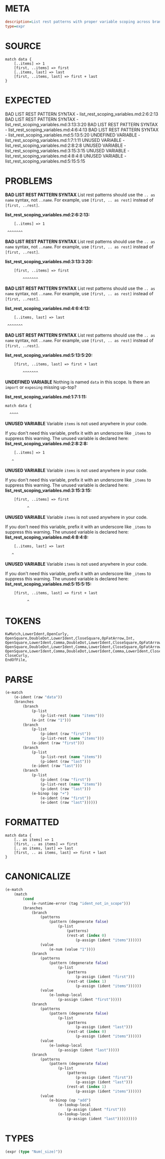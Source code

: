 # META
~~~ini
description=List rest patterns with proper variable scoping across branches
type=expr
~~~
# SOURCE
~~~roc
match data {
    [..items] => 1
    [first, ..items] => first
    [..items, last] => last
    [first, ..items, last] => first + last
}
~~~
# EXPECTED
BAD LIST REST PATTERN SYNTAX - list_rest_scoping_variables.md:2:6:2:13
BAD LIST REST PATTERN SYNTAX - list_rest_scoping_variables.md:3:13:3:20
BAD LIST REST PATTERN SYNTAX - list_rest_scoping_variables.md:4:6:4:13
BAD LIST REST PATTERN SYNTAX - list_rest_scoping_variables.md:5:13:5:20
UNDEFINED VARIABLE - list_rest_scoping_variables.md:1:7:1:11
UNUSED VARIABLE - list_rest_scoping_variables.md:2:8:2:8
UNUSED VARIABLE - list_rest_scoping_variables.md:3:15:3:15
UNUSED VARIABLE - list_rest_scoping_variables.md:4:8:4:8
UNUSED VARIABLE - list_rest_scoping_variables.md:5:15:5:15
# PROBLEMS
**BAD LIST REST PATTERN SYNTAX**
List rest patterns should use the `.. as name` syntax, not `..name`.
For example, use `[first, .. as rest]` instead of `[first, ..rest]`.

**list_rest_scoping_variables.md:2:6:2:13:**
```roc
    [..items] => 1
```
     ^^^^^^^


**BAD LIST REST PATTERN SYNTAX**
List rest patterns should use the `.. as name` syntax, not `..name`.
For example, use `[first, .. as rest]` instead of `[first, ..rest]`.

**list_rest_scoping_variables.md:3:13:3:20:**
```roc
    [first, ..items] => first
```
            ^^^^^^^


**BAD LIST REST PATTERN SYNTAX**
List rest patterns should use the `.. as name` syntax, not `..name`.
For example, use `[first, .. as rest]` instead of `[first, ..rest]`.

**list_rest_scoping_variables.md:4:6:4:13:**
```roc
    [..items, last] => last
```
     ^^^^^^^


**BAD LIST REST PATTERN SYNTAX**
List rest patterns should use the `.. as name` syntax, not `..name`.
For example, use `[first, .. as rest]` instead of `[first, ..rest]`.

**list_rest_scoping_variables.md:5:13:5:20:**
```roc
    [first, ..items, last] => first + last
```
            ^^^^^^^


**UNDEFINED VARIABLE**
Nothing is named `data` in this scope.
Is there an `import` or `exposing` missing up-top?

**list_rest_scoping_variables.md:1:7:1:11:**
```roc
match data {
```
      ^^^^


**UNUSED VARIABLE**
Variable `items` is not used anywhere in your code.

If you don't need this variable, prefix it with an underscore like `_items` to suppress this warning.
The unused variable is declared here:
**list_rest_scoping_variables.md:2:8:2:8:**
```roc
    [..items] => 1
```
       ^


**UNUSED VARIABLE**
Variable `items` is not used anywhere in your code.

If you don't need this variable, prefix it with an underscore like `_items` to suppress this warning.
The unused variable is declared here:
**list_rest_scoping_variables.md:3:15:3:15:**
```roc
    [first, ..items] => first
```
              ^


**UNUSED VARIABLE**
Variable `items` is not used anywhere in your code.

If you don't need this variable, prefix it with an underscore like `_items` to suppress this warning.
The unused variable is declared here:
**list_rest_scoping_variables.md:4:8:4:8:**
```roc
    [..items, last] => last
```
       ^


**UNUSED VARIABLE**
Variable `items` is not used anywhere in your code.

If you don't need this variable, prefix it with an underscore like `_items` to suppress this warning.
The unused variable is declared here:
**list_rest_scoping_variables.md:5:15:5:15:**
```roc
    [first, ..items, last] => first + last
```
              ^


# TOKENS
~~~zig
KwMatch,LowerIdent,OpenCurly,
OpenSquare,DoubleDot,LowerIdent,CloseSquare,OpFatArrow,Int,
OpenSquare,LowerIdent,Comma,DoubleDot,LowerIdent,CloseSquare,OpFatArrow,LowerIdent,
OpenSquare,DoubleDot,LowerIdent,Comma,LowerIdent,CloseSquare,OpFatArrow,LowerIdent,
OpenSquare,LowerIdent,Comma,DoubleDot,LowerIdent,Comma,LowerIdent,CloseSquare,OpFatArrow,LowerIdent,OpPlus,LowerIdent,
CloseCurly,
EndOfFile,
~~~
# PARSE
~~~clojure
(e-match
	(e-ident (raw "data"))
	(branches
		(branch
			(p-list
				(p-list-rest (name "items")))
			(e-int (raw "1")))
		(branch
			(p-list
				(p-ident (raw "first"))
				(p-list-rest (name "items")))
			(e-ident (raw "first")))
		(branch
			(p-list
				(p-list-rest (name "items"))
				(p-ident (raw "last")))
			(e-ident (raw "last")))
		(branch
			(p-list
				(p-ident (raw "first"))
				(p-list-rest (name "items"))
				(p-ident (raw "last")))
			(e-binop (op "+")
				(e-ident (raw "first"))
				(e-ident (raw "last"))))))
~~~
# FORMATTED
~~~roc
match data {
	[.. as items] => 1
	[first, .. as items] => first
	[.. as items, last] => last
	[first, .. as items, last] => first + last
}
~~~
# CANONICALIZE
~~~clojure
(e-match
	(match
		(cond
			(e-runtime-error (tag "ident_not_in_scope")))
		(branches
			(branch
				(patterns
					(pattern (degenerate false)
						(p-list
							(patterns)
							(rest-at (index 0)
								(p-assign (ident "items"))))))
				(value
					(e-num (value "1"))))
			(branch
				(patterns
					(pattern (degenerate false)
						(p-list
							(patterns
								(p-assign (ident "first")))
							(rest-at (index 1)
								(p-assign (ident "items"))))))
				(value
					(e-lookup-local
						(p-assign (ident "first")))))
			(branch
				(patterns
					(pattern (degenerate false)
						(p-list
							(patterns
								(p-assign (ident "last")))
							(rest-at (index 0)
								(p-assign (ident "items"))))))
				(value
					(e-lookup-local
						(p-assign (ident "last")))))
			(branch
				(patterns
					(pattern (degenerate false)
						(p-list
							(patterns
								(p-assign (ident "first"))
								(p-assign (ident "last")))
							(rest-at (index 1)
								(p-assign (ident "items"))))))
				(value
					(e-binop (op "add")
						(e-lookup-local
							(p-assign (ident "first")))
						(e-lookup-local
							(p-assign (ident "last")))))))))
~~~
# TYPES
~~~clojure
(expr (type "Num(_size)"))
~~~
